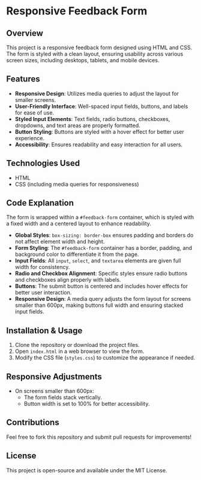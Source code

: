 # Responsive Feedback Form

## Overview
This project is a responsive feedback form designed using HTML and CSS. The form is styled with a clean layout, ensuring usability across various screen sizes, including desktops, tablets, and mobile devices.

## Features
- **Responsive Design**: Utilizes media queries to adjust the layout for smaller screens.
- **User-Friendly Interface**: Well-spaced input fields, buttons, and labels for ease of use.
- **Styled Input Elements**: Text fields, radio buttons, checkboxes, dropdowns, and text areas are properly formatted.
- **Button Styling**: Buttons are styled with a hover effect for better user experience.
- **Accessibility**: Ensures readability and easy interaction for all users.

## Technologies Used
- HTML
- CSS (including media queries for responsiveness)

## Code Explanation
The form is wrapped within a `#feedback-form` container, which is styled with a fixed width and a centered layout to enhance readability. 

- **Global Styles**: `box-sizing: border-box` ensures padding and borders do not affect element width and height.
- **Form Styling**: The `#feedback-form` container has a border, padding, and background color to differentiate it from the page.
- **Input Fields**: All `input`, `select`, and `textarea` elements are given full width for consistency.
- **Radio and Checkbox Alignment**: Specific styles ensure radio buttons and checkboxes align properly with labels.
- **Buttons**: The submit button is centered and includes hover effects for better user interaction.
- **Responsive Design**: A media query adjusts the form layout for screens smaller than 600px, making buttons full width and ensuring stacked input fields.

## Installation & Usage
1. Clone the repository or download the project files.
2. Open `index.html` in a web browser to view the form.
3. Modify the CSS file (`styles.css`) to customize the appearance if needed.

## Responsive Adjustments
- On screens smaller than 600px:
  - The form fields stack vertically.
  - Button width is set to 100% for better accessibility.

## Contributions
Feel free to fork this repository and submit pull requests for improvements!

## License
This project is open-source and available under the MIT License.